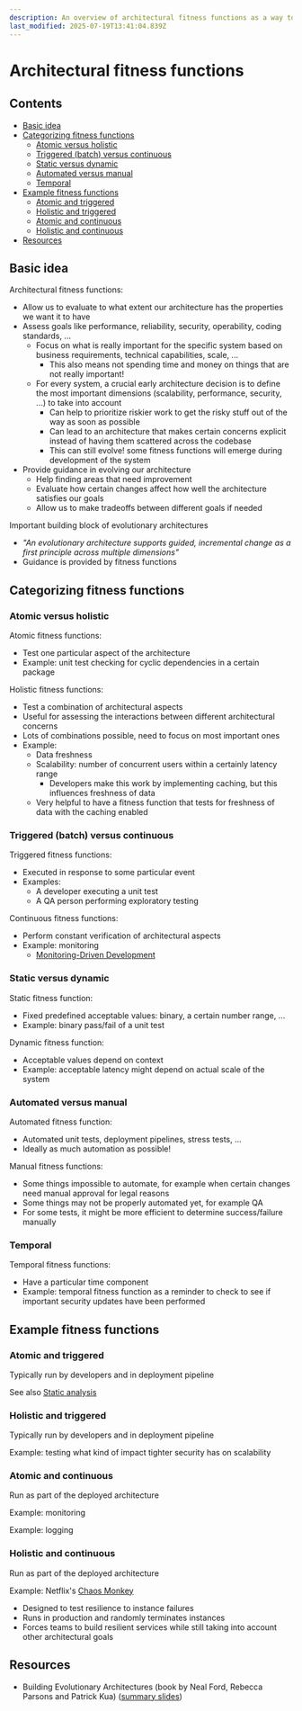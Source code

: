 ```yaml
---
description: An overview of architectural fitness functions as a way to check if your architecture matches your needs
last_modified: 2025-07-19T13:41:04.839Z
---
```


# Architectural fitness functions

## Contents

-   [Basic idea](#basic-idea)
-   [Categorizing fitness functions](#categorizing-fitness-functions)
    -   [Atomic versus holistic](#atomic-versus-holistic)
    -   [Triggered (batch) versus continuous](#triggered-batch-versus-continuous)
    -   [Static versus dynamic](#static-versus-dynamic)
    -   [Automated versus manual](#automated-versus-manual)
    -   [Temporal](#temporal)
-   [Example fitness functions](#example-fitness-functions)
    -   [Atomic and triggered](#atomic-and-triggered)
    -   [Holistic and triggered](#holistic-and-triggered)
    -   [Atomic and continuous](#atomic-and-continuous)
    -   [Holistic and continuous](#holistic-and-continuous)
-   [Resources](#resources)

## Basic idea

Architectural fitness functions:

-   Allow us to evaluate to what extent our architecture has the properties we want it to have
-   Assess goals like performance, reliability, security, operability, coding standards, ...
    -   Focus on what is really important for the specific system based on business requirements, technical capabilities, scale, ...
        -   This also means not spending time and money on things that are not really important!
    -   For every system, a crucial early architecture decision is to define the most important dimensions (scalability, performance, security, ...) to take into account
        -   Can help to prioritize riskier work to get the risky stuff out of the way as soon as possible
        -   Can lead to an architecture that makes certain concerns explicit instead of having them scattered across the codebase
        -   This can still evolve! some fitness functions will emerge during development of the system
-   Provide guidance in evolving our architecture
    -   Help finding areas that need improvement
    -   Evaluate how certain changes affect how well the architecture satisfies our goals
    -   Allow us to make tradeoffs between different goals if needed

Important building block of evolutionary architectures

-   _"An evolutionary architecture supports guided, incremental change as a first principle across multiple dimensions"_
-   Guidance is provided by fitness functions

## Categorizing fitness functions

### Atomic versus holistic

Atomic fitness functions:

-   Test one particular aspect of the architecture
-   Example: unit test checking for cyclic dependencies in a certain package

Holistic fitness functions:

-   Test a combination of architectural aspects
-   Useful for assessing the interactions between different architectural concerns
-   Lots of combinations possible, need to focus on most important ones
-   Example:
    -   Data freshness
    -   Scalability: number of concurrent users within a certainly latency range
        -   Developers make this work by implementing caching, but this influences freshness of data
    -   Very helpful to have a fitness function that tests for freshness of data with the caching enabled

### Triggered (batch) versus continuous

Triggered fitness functions:

-   Executed in response to some particular event
-   Examples:
    -   A developer executing a unit test
    -   A QA person performing exploratory testing

Continuous fitness functions:

-   Perform constant verification of architectural aspects
-   Example: monitoring
    -   [Monitoring-Driven Development](https://web.archive.org/web/20240616161552/https://nl.devoteam.com/expert-view/monitoring-driven-development-are-you-making-money/)

### Static versus dynamic

Static fitness function:

-   Fixed predefined acceptable values: binary, a certain number range, ...
-   Example: binary pass/fail of a unit test

Dynamic fitness function:

-   Acceptable values depend on context
-   Example: acceptable latency might depend on actual scale of the system

### Automated versus manual

Automated fitness function:

-   Automated unit tests, deployment pipelines, stress tests, ...
-   Ideally as much automation as possible!

Manual fitness functions:

-   Some things impossible to automate, for example when certain changes need manual approval for legal reasons
-   Some things may not be properly automated yet, for example QA
-   For some tests, it might be more efficient to determine success/failure manually

### Temporal

Temporal fitness functions:

-   Have a particular time component
-   Example: temporal fitness function as a reminder to check to see if important security updates have been performed

## Example fitness functions

### Atomic and triggered

Typically run by developers and in deployment pipeline

See also [Static analysis](../processes-techniques/Static-analysis.md)

### Holistic and triggered

Typically run by developers and in deployment pipeline

Example: testing what kind of impact tighter security has on scalability

### Atomic and continuous

Run as part of the deployed architecture

Example: monitoring

Example: logging

### Holistic and continuous

Run as part of the deployed architecture

Example: Netflix's [Chaos Monkey](https://github.com/netflix/chaosmonkey)

-   Designed to test resilience to instance failures
-   Runs in production and randomly terminates instances
-   Forces teams to build resilient services while still taking into account other architectural goals

## Resources

-   Building Evolutionary Architectures (book by Neal Ford, Rebecca Parsons and Patrick Kua) ([summary slides](http://nealford.com/downloads/Evolutionary_Architecture_Keynote_by_Neal_Ford.pdf))
